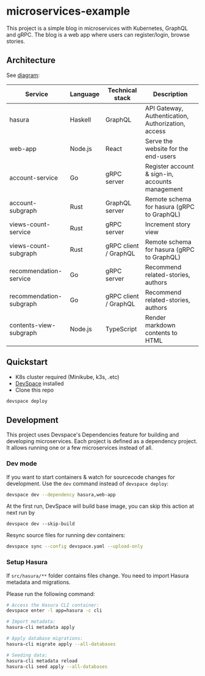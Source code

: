 # microservices-example

This project is a simple blog in microservices with Kubernetes, GraphQL and gRPC. The blog is a web app where users can register/login, browse stories.

## Architecture

See [diagram](./architecture.png):

| Service                 | Language | Technical stack       | Description                                        |
| ----------------------- | -------- | --------------------- | -------------------------------------------------- |
| hasura                  | Haskell  | GraphQL               | API Gateway, Authentication, Authorization, access |
| web-app                 | Node.js  | React                 | Serve the website for the end-users                |
| account-service         | Go       | gRPC server           | Register account & sign-in, accounts management    |
| account-subgraph        | Rust     | GraphQL server        | Remote schema for hasura (gRPC to GraphQL)         |
| views-count-service     | Rust     | gRPC server           | Increment story view                               |
| views-count-subgraph    | Rust     | gRPC client / GraphQL | Remote schema for hasura (gRPC to GraphQL)         |
| recommendation-service  | Go       | gRPC server           | Recommend related-stories, authors                 |
| recommendation-subgraph | Go       | gRPC client / GraphQL | Recommend related-stories, authors                 |
| contents-view-subgraph  | Node.js  | TypeScript            | Render markdown contents to HTML                   |

## Quickstart

- K8s cluster required (Minikube, k3s, .etc)
- [DevSpace](https://www.devspace.sh/) installed
- Clone this repo

```bash
devspace deploy
```

## Development

This project uses Devspace's Dependencies feature for building and developing microservices. Each project is defined as a dependency project. It allows running one or a few microservices instead of all.

### Dev mode

If you want to start containers & watch for sourcecode changes for development. Use the `dev` command instead of `devspace deploy`:

```bash
devspace dev --dependency hasura,web-app
```

At the first run, DevSpace will build base image, you can skip this action at next run by

```shell
devspace dev --skip-build
```

Resync source files for running dev containers:

```bash
devspace sync --config devspace.yaml --upload-only
```

### Setup Hasura

If `src/hasura/**` folder contains files change. You need to import Hasura metadata and migrations.

Please run the following command:

```bash
# Access the Hasura CLI container:
devspace enter -l app=hasura -c cli

# Import metadata:
hasura-cli metadata apply

# Apply database migrations:
hasura-cli migrate apply --all-databases

# Seeding data:
hasura-cli metadata reload
hasura-cli seed apply --all-databases
```
